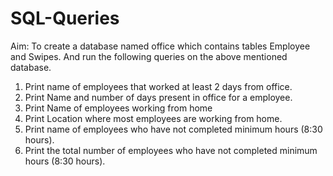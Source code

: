 # SQL-Queries
Aim:
  To create a database named office which contains tables Employee and Swipes.
  And run the following queries on the above mentioned database.

1. Print name of employees that worked at least 2 days from office.
2. Print Name and number of days present in office for a employee.
3. Print Name of employees working from home
4. Print Location where most employees are working from home.
5. Print name of employees who have not completed minimum hours (8:30 hours).
6. Print the total number of employees who have not completed minimum hours (8:30 hours).
 
